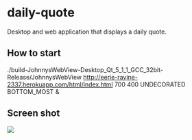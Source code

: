daily-quote
===========

Desktop and web application that displays a daily quote.

## How to start

./build-JohnnysWebView-Desktop_Qt_5_1_1_GCC_32bit-Release/JohnnysWebView http://eerie-ravine-2337.herokuapp.com/html/index.html 700 400 UNDECORATED BOTTOM_MOST &

## Screen shot

![](http://i.imgur.com/X06sM7J.png)
